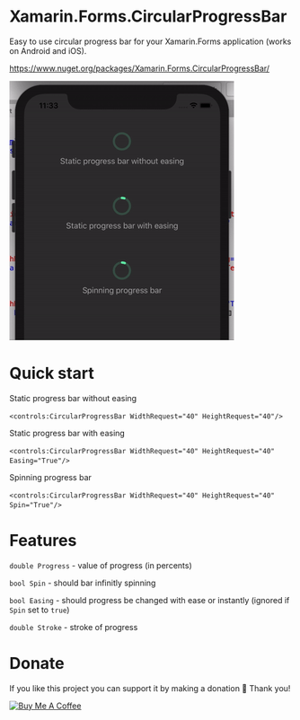 # Xamarin.Forms.CircularProgressBar

Easy to use circular progress bar for your Xamarin.Forms application (works on Android and iOS).

https://www.nuget.org/packages/Xamarin.Forms.CircularProgressBar/

<img src="https://github.com/VictorKochetkov/Xamarin.Forms.CircularProgressBar/blob/master/github/showcase.gif?raw=true" alt="showcase">

# Quick start
Static progress bar without easing

`<controls:CircularProgressBar WidthRequest="40" HeightRequest="40"/>`

Static progress bar with easing

`<controls:CircularProgressBar WidthRequest="40" HeightRequest="40" Easing="True"/>`

Spinning progress bar

`<controls:CircularProgressBar WidthRequest="40" HeightRequest="40" Spin="True"/> `

# Features
`double Progress` - value of progress (in percents)

`bool Spin` - should bar infinitly spinning

`bool Easing` - should progress be changed with ease or instantly (ignored if `Spin` set to `true`)

`double Stroke` - stroke of progress

# Donate

If you like this project you can support it by making a donation 🤗 Thank you!

<a href="https://www.buymeacoffee.com/bananadev" target="_blank"><img src="https://www.buymeacoffee.com/assets/img/custom_images/orange_img.png" alt="Buy Me A Coffee"></a>
